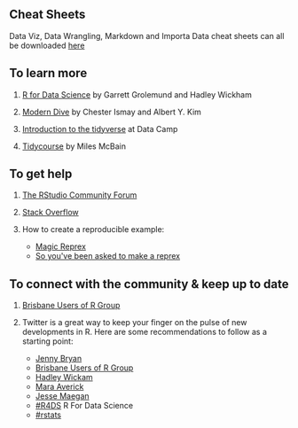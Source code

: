 ## Cheat Sheets 

Data Viz, Data Wrangling, Markdown and Importa Data cheat sheets can all be downloaded [here](https://www.rstudio.com/resources/cheatsheets/)

## To learn more 

1. [R for Data Science](http://r4ds.had.co.nz/) by Garrett Grolemund and Hadley Wickham

2. [Modern Dive](http://moderndive.com/) by Chester Ismay and Albert Y. Kim

3. [Introduction to the tidyverse](https://www.datacamp.com/courses/introduction-to-the-tidyverse) at Data Camp

4. [Tidycourse](https://github.com/MilesMcBain/tidycourse) by Miles McBain

## To get help

1. [The RStudio Community Forum](https://community.rstudio.com)

2. [Stack Overflow](https://stackoverflow.com/questions/tagged/r)

3. How to create a reproducible example:
    - [Magic Reprex](http://www.njtierney.com/post/2017/01/11/magic-reprex/)
    - [So you've been asked to make a reprex](https://www.jessemaegan.com/post/so-you-ve-been-asked-to-make-a-reprex.html)


## To connect with the community & keep up to date

1. [Brisbane Users of R Group](https://www.meetup.com/Brisbane-Users-of-R-Group-BURGr)

2. Twitter is a great way to keep your finger on the pulse of new developments in R. Here are some recommendations to follow as a starting point:    
    - [Jenny Bryan](https://twitter.com/JennyBryan)
    - [Brisbane Users of R Group](https://twitter.com/openburgr)
    - [Hadley Wickam](https://twitter.com/hadleywickham)
    - [Mara Averick](https://twitter.com/dataandme)
    - [Jesse Maegan](https://twitter.com/kierisi) 
    - [#R4DS](https://twitter.com/search?q=%23R4DS&src=typd) R For Data Science
    - [#rstats](https://twitter.com/search?q=%23rstats&src=typd)



